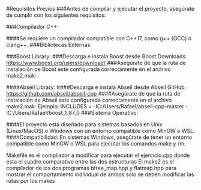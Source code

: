 #Requisitos Previos
###Antes de compilar y ejecutar el proyecto, asegúrate de cumplir con los siguientes requisitos:

###Compilador C++:

####Se requiere un compilador compatible con C++17, como g++ (GCC) o clang++.
###Bibliotecas Externas:

###Boost Library:
###Descarga e instala Boost desde Boost Downloads.
https://www.boost.org/users/download/
###Asegúrate de que la ruta de instalación de Boost esté configurada correctamente en el archivo make2.mak:

####Abseil Library:
####Descarga e instala Abseil desde Abseil GitHub.
https://github.com/abseil/abseil-cpp
####Asegúrate de que la ruta de instalación de Abseil esté configurada correctamente en el archivo make2.mak:
Ejemplo: INCLUDES = -IC:/Users/Rafael/abseil-cpp-master -IC:/Users/Rafael/boost_1_87_0
###Sistema Operativo:

####El proyecto está diseñado para sistemas basados en Unix (Linux/MacOS) o Windows con un entorno compatible como MinGW o WSL.
####Compatibilidad:
En sistemas Windows, asegúrate de tener un entorno compatible como MinGW o WSL para ejecutar los comandos make y rm.

Makefile es el compilador a modificar para ejecutar el ejercicio.cpp donde esta el cuadro comparativo entre las dos estructuras
El make2 es el compílador de los dos programas btree_map.hpp y flatmap.hpp para mostrar el comportamiento individual de ambos
solo se deben modificar las rutas por los makes
